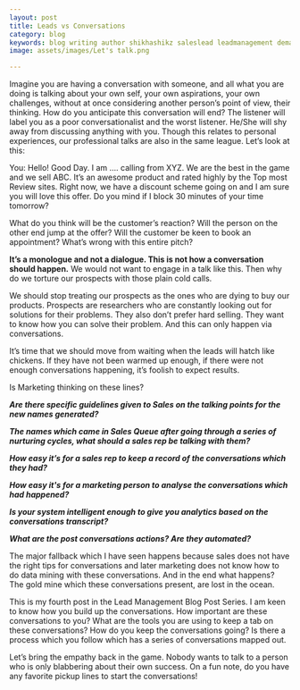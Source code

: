 ```yaml
---
layout: post
title: Leads vs Conversations
category: blog
keywords: blog writing author shikhashikz saleslead leadmanagement demandgeneration insidesales blogseries 
image: assets/images/Let's talk.png

---
```

Imagine you are having a conversation with someone, and all what you are doing is talking about your own self, your own aspirations, your own challenges, without at once considering another person’s point of view, their thinking. How do you anticipate this conversation will end? The listener will label you as a poor conversationalist and the worst listener. He/She will shy away from discussing anything with you. Though this relates to personal experiences, our professional talks are also in the same league. Let’s look at this:

You: Hello! Good Day. I am …. calling from XYZ. We are the best in the game and we sell ABC. It’s an awesome product and rated highly by the Top most Review sites. Right now, we have a discount scheme going on and I am sure you will love this offer. Do you mind if I block 30 minutes of your time tomorrow? 

What do you think will be the customer’s reaction? Will the person on the other end jump at the offer? Will the customer be keen to book an appointment? What’s wrong with this entire pitch?

**It’s a monologue and not a dialogue. This is not how a conversation should happen.** We would not want to engage in a talk like this. Then why do we torture our prospects with those plain cold calls.  

We should stop treating our prospects as the ones who are dying to buy our products. Prospects are researchers who are constantly looking out for solutions for their problems. They also don’t prefer hard selling. They want to know how you can solve their problem. And this can only happen via conversations.

It’s time that we should move from waiting when the leads will hatch like chickens. If they have not been warmed up enough, if there were not enough conversations happening, it’s foolish to expect results.

Is Marketing thinking on these lines?

***Are there specific guidelines given to Sales on the talking points for the new names generated?***

***The names which came in Sales Queue after going through a series of nurturing cycles, what should a sales rep be talking with them?***

***How easy it’s for a sales rep to keep a record of the conversations which they had?***

***How easy it's for a marketing person to analyse the conversations which had happened?***

***Is your system intelligent enough to give you analytics based on the conversations transcript?***

***What are the post conversations actions? Are they automated?***

The major fallback which I have seen happens because sales does not have the right tips for conversations and later marketing does not know how to do data mining with these conversations. And in the end what happens? The gold mine which these conversations present, are lost in the ocean.

This is my fourth post in the Lead Management Blog Post Series. I am keen to know how you build up the conversations. How important are these conversations to you? What are the tools you are using to keep a tab on these conversations? How do you keep the conversations going? Is there a process which you follow which has a series of conversations mapped out. 

Let’s bring the empathy back in the game. Nobody wants to talk to a person who is only blabbering about their own success. On a fun note, do you have any favorite pickup lines to start the conversations! 
